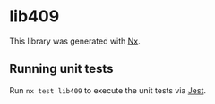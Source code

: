 # lib409

This library was generated with [Nx](https://nx.dev).


## Running unit tests

Run `nx test lib409` to execute the unit tests via [Jest](https://jestjs.io).


